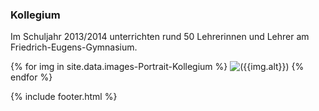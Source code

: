 ---
---

### Kollegium

Im Schuljahr 2013/2014 unterrichten rund 50 Lehrerinnen und Lehrer am Friedrich-Eugens-Gymnasium.

{% for img in site.data.images-Portrait-Kollegium %}
  <img class="img-thumbnail" src="{{img.src}}" alt='({{img.alt}})'/>
{% endfor %}

{% include footer.html %}
